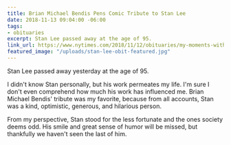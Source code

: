 ```yaml
---
title: Brian Michael Bendis Pens Comic Tribute to Stan Lee
date: 2018-11-13 09:04:00 -06:00
tags:
- obituaries
excerpt: Stan Lee passed away at the age of 95.
link_url: https://www.nytimes.com/2018/11/12/obituaries/my-moments-with-stan.html
featured_image: "/uploads/stan-lee-obit-featured.jpg"
---
```


Stan Lee passed away yesterday at the age of 95.

I didn't know Stan personally, but his work permeates my life. I'm sure I don't even comprehend how much his work has influenced me. Brian Michael Bendis' tribute was my favorite, because from all accounts, Stan was a kind, optimistic, generous, and hilarious person. 

From my perspective, Stan stood for the less fortunate and the ones society deems odd. His smile and great sense of humor will be missed, but thankfully we haven't seen the last of him.
